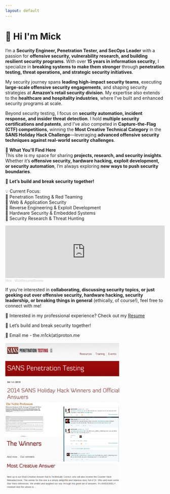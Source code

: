 ```yaml
---
layout: default
---
```

 # 👋 Hi I'm Mick

I’m a **Security Engineer, Penetration Tester, and SecOps Leader** with a passion for **offensive security, vulnerability research, and building resilient security programs**. With over **15 years in information security**, I specialize in **breaking systems to make them stronger** through **penetration testing, threat operations, and strategic security initiatives**.  

My security journey spans **leading high-impact security teams**, executing **large-scale offensive security engagements**, and shaping security strategies at **Amazon’s retail security division**. My expertise also extends to the **healthcare and hospitality industries**, where I’ve built and enhanced security programs at scale.  

Beyond security testing, I focus on **security automation, incident response, and insider threat detection**. I hold **multiple security certifications and patents**, and I’ve also competed in **Capture-the-Flag (CTF) competitions**, winning the **Most Creative Technical Category** in the **SANS Holiday Hack Challenge**—leveraging **advanced offensive security techniques against real-world security challenges**.  

🔹 **What You'll Find Here**  
This site is my space for sharing **projects, research, and security insights**. Whether it’s **offensive security, hardware hacking, exploit development, or security automation**, I’m always exploring **new ways to push security boundaries**.  

🚀 **Let’s build and break security together!**  


💡 Current Focus:\
🔹 Penetration Testing & Red Teaming\
🔹 Web & Application Security\
🔹 Reverse Engineering & Exploit Development\
🔹 Hardware Security & Embedded Systems\
🔹 Security Research & Threat Hunting

<iframe width="100%" height="166" scrolling="no" frameborder="no" allow="autoplay" src="https://w.soundcloud.com/player/?url=https%3A//api.soundcloud.com/tracks/2060619716&color=%23ff5500&auto_play=false&hide_related=false&show_comments=true&show_user=true&show_reposts=false&show_teaser=true"></iframe><div style="font-size: 10px; color: #cccccc;line-break: anywhere;word-break: normal;overflow: hidden;white-space: nowrap;text-overflow: ellipsis; font-family: Interstate,Lucida Grande,Lucida Sans Unicode,Lucida Sans,Garuda,Verdana,Tahoma,sans-serif;font-weight: 100;"><a href="https://soundcloud.com/the-m1ck" title="Mick" target="_blank" style="color: #cccccc; text-decoration: none;">Mick</a> · <a href="https://soundcloud.com/the-m1ck/mickresumereview" title="MIckResumeReview" target="_blank" style="color: #cccccc; text-decoration: none;">MIckResumeReview</a></div>

If you're interested in **collaborating, discussing security topics, or just geeking out over offensive security, hardware hacking, security leadership, or breaking things in general** (ethically, of course!), feel free to connect with me!

📄 Interested in my professional experience? Check out my <a href="resume">Resume</a>

🚀 Let’s build and break security together!

📧 Email me - the.m1ck(at)proton.me

<img src="assets/HolidayHackWin.png" width="360">
<html>
<!-- Google tag (gtag.js) -->
<script async src="https://www.googletagmanager.com/gtag/js?id=G-TE1CYXDL5W"></script>
<script>
  window.dataLayer = window.dataLayer || [];
  function gtag(){dataLayer.push(arguments);}
  gtag('js', new Date());

  gtag('config', 'G-TE1CYXDL5W');
</script>
</html>
